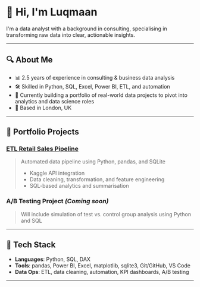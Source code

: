 # 👋 Hi, I'm Luqmaan

I'm a data analyst with a background in consulting, specialising in transforming raw data into clear, actionable insights.

---

## 🔍 About Me

- 📊 2.5 years of experience in consulting & business data analysis
- 🛠️ Skilled in Python, SQL, Excel, Power BI, ETL, and automation
- 🚀 Currently building a portfolio of real-world data projects to pivot into analytics and data science roles
- 📍 Based in London, UK

---

## 💼 Portfolio Projects

### [ETL Retail Sales Pipeline](https://github.com/Luqmaan2000/etl-retail-sales-pipeline)
> Automated data pipeline using Python, pandas, and SQLite  
> - Kaggle API integration  
> - Data cleaning, transformation, and feature engineering  
> - SQL-based analytics and summarisation

### A/B Testing Project *(Coming soon)*
> Will include simulation of test vs. control group analysis using Python and SQL

---

## 🧰 Tech Stack

- **Languages**: Python, SQL, DAX
- **Tools**: pandas, Power BI, Excel, matplotlib, sqlite3, Git/GitHub, VS Code
- **Data Ops**: ETL, data cleaning, automation, KPI dashboards, A/B testing

---

